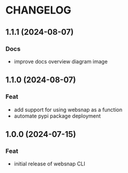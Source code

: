 # CHANGELOG

## 1.1.1 (2024-08-07)

### Docs

- improve docs overview diagram image

## 1.1.0 (2024-08-07)

### Feat

- add support for using websnap as a function
- automate pypi package deployment

## 1.0.0 (2024-07-15)

### Feat

- initial release of websnap CLI
